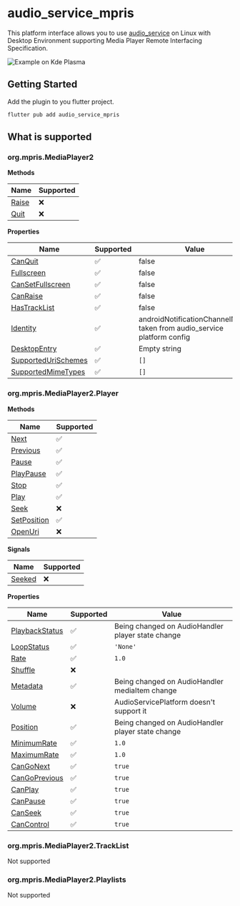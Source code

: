 # audio_service_mpris

This platform interface allows you to use [audio_service](https://pub.dev/packages/audio_service) on Linux with Desktop Environment supporting Media Player Remote Interfacing Specification.

![Example on Kde Plasma](images/kde-media-control.png "Example on Kde Plasma")

## Getting Started

Add the plugin to you flutter project.

```bash
flutter pub add audio_service_mpris
```

## What is supported

### org.mpris.MediaPlayer2

**Methods**

| Name                                                                                          | Supported |
|-----------------------------------------------------------------------------------------------|-----------|
| [Raise](https://specifications.freedesktop.org/mpris-spec/2.2/Media_Player.html#Method:Raise) | ❌         |
| [Quit](https://specifications.freedesktop.org/mpris-spec/2.2/Media_Player.html#Method:Quit)   | ❌         |

**Properties**

| Name                                                                                                                        | Supported | Value                                                                   |
|-----------------------------------------------------------------------------------------------------------------------------|-----------|-------------------------------------------------------------------------|
| [CanQuit](https://specifications.freedesktop.org/mpris-spec/2.2/Media_Player.html#Property:CanQuit)                         | ✅         | false                                                                   |
| [Fullscreen](https://specifications.freedesktop.org/mpris-spec/2.2/Media_Player.html#Property:Fullscreen)                   | ✅         | false                                                                   |
| [CanSetFullscreen](https://specifications.freedesktop.org/mpris-spec/2.2/Media_Player.html#Property:CanSetFullscreen)       | ✅         | false                                                                   |
| [CanRaise](https://specifications.freedesktop.org/mpris-spec/2.2/Media_Player.html#Property:CanRaise)                       | ✅         | false                                                                   |
| [HasTrackList](https://specifications.freedesktop.org/mpris-spec/2.2/Media_Player.html#Property:HasTrackList)               | ✅         | false                                                                   |
| [Identity](https://specifications.freedesktop.org/mpris-spec/2.2/Media_Player.html#Property:Identity)                       | ✅         | androidNotificationChannelName taken from audio_service platform config |
| [DesktopEntry](https://specifications.freedesktop.org/mpris-spec/2.2/Media_Player.html#Property:DesktopEntry)               | ✅         | Empty string                                                            |
| [SupportedUriSchemes](https://specifications.freedesktop.org/mpris-spec/2.2/Media_Player.html#Property:SupportedUriSchemes) | ✅         | `[]`                                                                    |
| [SupportedMimeTypes](https://specifications.freedesktop.org/mpris-spec/2.2/Media_Player.html#Property:SupportedMimeTypes)   | ✅         | `[]`                                                                    |

### org.mpris.MediaPlayer2.Player

**Methods**

| Name                                                                                                          | Supported |
|---------------------------------------------------------------------------------------------------------------|-----------|
| [Next](https://specifications.freedesktop.org/mpris-spec/2.2/Player_Interface.html#Method:Next)               | ✅         |
| [Previous](https://specifications.freedesktop.org/mpris-spec/2.2/Player_Interface.html#Method:Previous)       | ✅         |
| [Pause](https://specifications.freedesktop.org/mpris-spec/2.2/Player_Interface.html#Method:Pause)             | ✅         |
| [PlayPause](https://specifications.freedesktop.org/mpris-spec/2.2/Player_Interface.html#Method:PlayPause)     | ✅         |
| [Stop](https://specifications.freedesktop.org/mpris-spec/2.2/Player_Interface.html#Method:Stop)               | ✅         |
| [Play](https://specifications.freedesktop.org/mpris-spec/2.2/Player_Interface.html#Method:Play)               | ✅         |
| [Seek](https://specifications.freedesktop.org/mpris-spec/2.2/Player_Interface.html#Method:Seek)               | ❌         |
| [SetPosition](https://specifications.freedesktop.org/mpris-spec/2.2/Player_Interface.html#Method:SetPosition) | ✅         |
| [OpenUri](https://specifications.freedesktop.org/mpris-spec/2.2/Player_Interface.html#Method:OpenUri)         | ❌         |

**Signals**

| Name                                                                                                | Supported |
|-----------------------------------------------------------------------------------------------------|-----------|
| [Seeked](https://specifications.freedesktop.org/mpris-spec/2.2/Player_Interface.html#Signal:Seeked) | ❌         |

**Properties**

| Name                                                                                                                  | Supported | Value                                             |
|-----------------------------------------------------------------------------------------------------------------------|-----------|---------------------------------------------------|
| [PlaybackStatus](https://specifications.freedesktop.org/mpris-spec/2.2/Player_Interface.html#Property:PlaybackStatus) | ✅         | Being changed on AudioHandler player state change |
| [LoopStatus](https://specifications.freedesktop.org/mpris-spec/2.2/Player_Interface.html#Property:LoopStatus)         | ✅         | `'None'`                                          |
| [Rate](https://specifications.freedesktop.org/mpris-spec/2.2/Player_Interface.html#Property:Rate)                     | ✅         | `1.0`                                             |
| [Shuffle](https://specifications.freedesktop.org/mpris-spec/2.2/Player_Interface.html#Property:Shuffle)               | ❌         |                                                   |
| [Metadata](https://specifications.freedesktop.org/mpris-spec/2.2/Player_Interface.html#Property:Metadata)             | ✅         | Being changed on AudioHandler mediaItem change    |
| [Volume](https://specifications.freedesktop.org/mpris-spec/2.2/Player_Interface.html#Property:Volume)                 | ❌         | AudioServicePlatform doesn't support it           |
| [Position](https://specifications.freedesktop.org/mpris-spec/2.2/Player_Interface.html#Property:Position)             | ✅         | Being changed on AudioHandler player state change |
| [MinimumRate](https://specifications.freedesktop.org/mpris-spec/2.2/Player_Interface.html#Property:MinimumRate)       | ✅         | `1.0`                                             |
| [MaximumRate](https://specifications.freedesktop.org/mpris-spec/2.2/Player_Interface.html#Property:MaximumRate)       | ✅         | `1.0`                                             |
| [CanGoNext](https://specifications.freedesktop.org/mpris-spec/2.2/Player_Interface.html#Property:CanGoNext)           | ✅         | `true`                                            |
| [CanGoPrevious](https://specifications.freedesktop.org/mpris-spec/2.2/Player_Interface.html#Property:CanGoPrevious)   | ✅         | `true`                                            |
| [CanPlay](https://specifications.freedesktop.org/mpris-spec/2.2/Player_Interface.html#Property:CanPlay)               | ✅         | `true`                                            |
| [CanPause](https://specifications.freedesktop.org/mpris-spec/2.2/Player_Interface.html#Property:CanPause)             | ✅         | `true`                                            |
| [CanSeek](https://specifications.freedesktop.org/mpris-spec/2.2/Player_Interface.html#Property:CanSeek)               | ✅         | `true`                                            |
| [CanControl](https://specifications.freedesktop.org/mpris-spec/2.2/Player_Interface.html#Property:CanControl)         | ✅         | `true`                                            |

### org.mpris.MediaPlayer2.TrackList

Not supported

### org.mpris.MediaPlayer2.Playlists

Not supported

